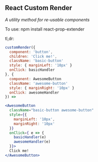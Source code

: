 <h2>React Custom Render</h2>

<em>A utility method for re-usable components</em>

To use: npm install react-prop-extender

tl,dr: 

```jsx
customRender({
  component: 'button',
  children: 'Click me!',
  className: 'basic-button'
  style: { marginLeft: '10px' }
  onClick: basicHandler
}, {
  component: AwesomeButton
  className: 'awesome-button'
  style: { marginRight: '10px' }
  onClick: awesomeHandler
}) =>

<AwesomeButton
  className="basic-button awesome-button"
  style={{
    marginLeft: '10px',
    marginRight: '10px'
  }}
  onClick={ e => {
    basicHandler(e)
    awesomeHandler(e)
  }}>
  Click me!
</AwesomeButton>
```




